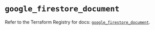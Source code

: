 # `google_firestore_document`

Refer to the Terraform Registry for docs: [`google_firestore_document`](https://registry.terraform.io/providers/hashicorp/google/6.27.0/docs/resources/firestore_document).
